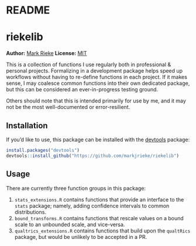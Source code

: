 README
================

# riekelib

**Author:** [Mark Rieke](https://www.thedatadiary.net/about/)
**License:**
[MIT](https://github.com/markjrieke/riekelib/blob/master/LICENSE.md)

This is a collection of functions I use regularly both in professional &
personal projects. Formalizing in a development package helps speed up
workflows without having to re-define functions in each project. If it
makes sense, I may coalesce common functions into their own dedicated
package, but this can be considered an ever-in-progress testing ground.

Others should note that this is intended primarily for use by me, and it
may not be the most well-documented or error-resilient.

## Installation

If you’d like to use, this package can be installed with the
[devtools](https://www.r-project.org/nosvn/pandoc/devtools.html)
package:

``` r
install.packages("devtools")
devtools::install_github("https://github.com/markjrieke/riekelib")
```

## Usage

There are currently three function groups in this package:

1.  `stats_extensions.R` contains functions that provide an interface to
    the `stats` package; namely, adding confidence intervals to common
    distributions.
2.  `bound_transforms.R` contains functions that rescale values on a
    bound scale to an unbounded scale, and vice-versa.
3.  `qualtrics_extensions.R` contains functions that build upon the
    `qualtRics` package, but would be unlikely to be accepted in a PR.
